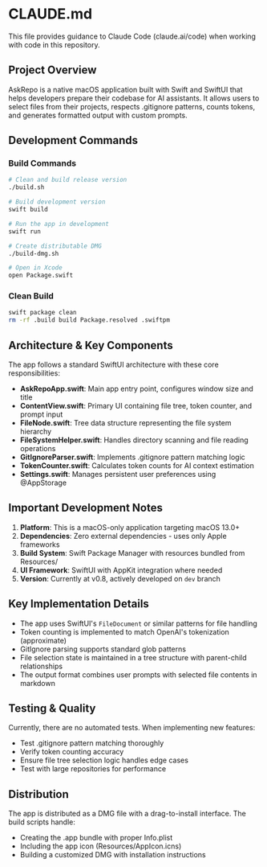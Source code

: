 # CLAUDE.md

This file provides guidance to Claude Code (claude.ai/code) when working with code in this repository.

## Project Overview

AskRepo is a native macOS application built with Swift and SwiftUI that helps developers prepare their codebase for AI assistants. It allows users to select files from their projects, respects .gitignore patterns, counts tokens, and generates formatted output with custom prompts.

## Development Commands

### Build Commands
```bash
# Clean and build release version
./build.sh

# Build development version
swift build

# Run the app in development
swift run

# Create distributable DMG
./build-dmg.sh

# Open in Xcode
open Package.swift
```

### Clean Build
```bash
swift package clean
rm -rf .build build Package.resolved .swiftpm
```

## Architecture & Key Components

The app follows a standard SwiftUI architecture with these core responsibilities:

- **AskRepoApp.swift**: Main app entry point, configures window size and title
- **ContentView.swift**: Primary UI containing file tree, token counter, and prompt input
- **FileNode.swift**: Tree data structure representing the file system hierarchy
- **FileSystemHelper.swift**: Handles directory scanning and file reading operations
- **GitIgnoreParser.swift**: Implements .gitignore pattern matching logic
- **TokenCounter.swift**: Calculates token counts for AI context estimation
- **Settings.swift**: Manages persistent user preferences using @AppStorage

## Important Development Notes

1. **Platform**: This is a macOS-only application targeting macOS 13.0+
2. **Dependencies**: Zero external dependencies - uses only Apple frameworks
3. **Build System**: Swift Package Manager with resources bundled from Resources/
4. **UI Framework**: SwiftUI with AppKit integration where needed
5. **Version**: Currently at v0.8, actively developed on `dev` branch

## Key Implementation Details

- The app uses SwiftUI's `FileDocument` or similar patterns for file handling
- Token counting is implemented to match OpenAI's tokenization (approximate)
- GitIgnore parsing supports standard glob patterns
- File selection state is maintained in a tree structure with parent-child relationships
- The output format combines user prompts with selected file contents in markdown

## Testing & Quality

Currently, there are no automated tests. When implementing new features:
- Test .gitignore pattern matching thoroughly
- Verify token counting accuracy
- Ensure file tree selection logic handles edge cases
- Test with large repositories for performance

## Distribution

The app is distributed as a DMG file with a drag-to-install interface. The build scripts handle:
- Creating the .app bundle with proper Info.plist
- Including the app icon (Resources/AppIcon.icns)
- Building a customized DMG with installation instructions